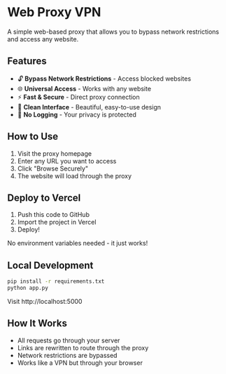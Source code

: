 # Web Proxy VPN

A simple web-based proxy that allows you to bypass network restrictions and access any website.

## Features

- 🔓 **Bypass Network Restrictions** - Access blocked websites
- 🌐 **Universal Access** - Works with any website
- ⚡ **Fast & Secure** - Direct proxy connection
- 🎨 **Clean Interface** - Beautiful, easy-to-use design
- 🚫 **No Logging** - Your privacy is protected

## How to Use

1. Visit the proxy homepage
2. Enter any URL you want to access
3. Click "Browse Securely"
4. The website will load through the proxy

## Deploy to Vercel

1. Push this code to GitHub
2. Import the project in Vercel
3. Deploy!

No environment variables needed - it just works!

## Local Development

```bash
pip install -r requirements.txt
python app.py
```

Visit http://localhost:5000

## How It Works

- All requests go through your server
- Links are rewritten to route through the proxy
- Network restrictions are bypassed
- Works like a VPN but through your browser
